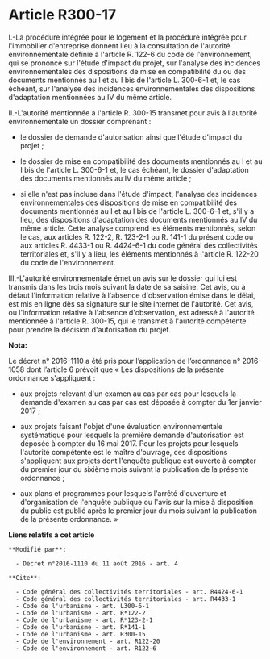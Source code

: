 # Article R300-17

I.-La procédure intégrée pour le logement et la procédure intégrée pour l'immobilier d'entreprise donnent lieu à la
consultation de l'autorité environnementale définie à l'article R. 122-6 du code de l'environnement, qui se prononce sur
l'étude d'impact du projet, sur l'analyse des incidences environnementales des dispositions de mise en compatibilité du ou
des documents mentionnés au I et au I bis de l'article L. 300-6-1 et, le cas échéant, sur l'analyse des incidences
environnementales des dispositions d'adaptation mentionnées au IV du même article. 

II.-L'autorité mentionnée à l'article R. 300-15 transmet pour avis à l'autorité environnementale un dossier comprenant :

- le dossier de demande d'autorisation ainsi que l'étude d'impact du projet ;

- le dossier de mise en compatibilité des documents mentionnés au I et au I bis de l'article L. 300-6-1 et, le cas échéant,
le dossier d'adaptation des documents mentionnés au IV du même article ;

- si elle n'est pas incluse dans l'étude d'impact, l'analyse des incidences environnementales des dispositions de mise en
compatibilité des documents mentionnés au I et au I bis de l'article L. 300-6-1 et, s'il y a lieu, des dispositions
d'adaptation des documents mentionnés au IV du même article. Cette analyse comprend les éléments mentionnés, selon le cas,
aux articles R. 122-2, R. 123-2-1 ou R. 141-1 du présent code ou aux articles R. 4433-1 ou R. 4424-6-1 du code général des
collectivités territoriales et, s'il y a lieu, les éléments mentionnés à l'article R. 122-20 du code de l'environnement. 

III.-L'autorité environnementale émet un avis sur le dossier qui lui est transmis dans les trois mois suivant la date de sa
saisine. Cet avis, ou à défaut l'information relative à l'absence d'observation émise dans le délai, est mis en ligne dès sa
signature sur le site internet de l'autorité. Cet avis, ou l'information relative à l'absence d'observation, est adressé à
l'autorité mentionnée à l'article R. 300-15, qui le transmet à l'autorité compétente pour prendre la décision d'autorisation
du projet.

**Nota:**

Le décret n° 2016-1110 a été pris pour l’application de l’ordonnance n° 2016-1058 dont l’article 6 prévoit que « Les
dispositions de la présente ordonnance s'appliquent : 

- aux projets relevant d'un examen au cas par cas pour lesquels la demande d'examen au cas par cas est déposée à compter du
1er janvier 2017 ; 

- aux projets faisant l'objet d'une évaluation environnementale systématique pour lesquels la première demande d'autorisation
est déposée à compter du 16 mai 2017. Pour les projets pour lesquels l'autorité compétente est le maître d'ouvrage, ces
dispositions s'appliquent aux projets dont l'enquête publique est ouverte à compter du premier jour du sixième mois suivant
la publication de la présente ordonnance ; 

- aux plans et programmes pour lesquels l'arrêté d'ouverture et d'organisation de l'enquête publique ou l'avis sur la mise à
disposition du public est publié après le premier jour du mois suivant la publication de la présente ordonnance. »

**Liens relatifs à cet article**

	**Modifié par**:

	  - Décret n°2016-1110 du 11 août 2016 - art. 4

	**Cite**:

	  - Code général des collectivités territoriales - art. R4424-6-1
	  - Code général des collectivités territoriales - art. R4433-1
	  - Code de l'urbanisme - art. L300-6-1
	  - Code de l'urbanisme - art. R*122-2
	  - Code de l'urbanisme - art. R*123-2-1
	  - Code de l'urbanisme - art. R*141-1
	  - Code de l'urbanisme - art. R300-15
	  - Code de l'environnement - art. R122-20
	  - Code de l'environnement - art. R122-6

